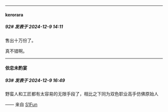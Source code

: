 ﻿
*****

####  kerorara  
##### 92#       发表于 2024-12-9 14:11

售出十万份了。

真不错啊。


*****

####  依恋未酌宴  
##### 93#       发表于 2024-12-9 16:49

野蛮人和工匠都有太容易的无限手段了，相比之下同为双色职业高手仿佛原始人

—— 来自 [S1Fun](https://s1fun.koalcat.com)

